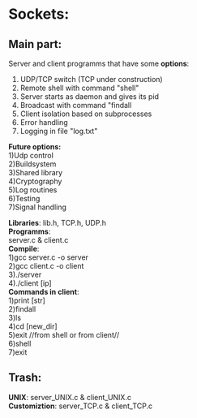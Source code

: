 # Sockets:

## Main part:
Server and client programms that have some **options**:  
1) UDP/TCP switch (TCP under construction)  
2) Remote shell with command "shell"  
3) Server starts as daemon and gives its pid  
4) Broadcast with command "findall  
5) Client isolation based on subprocesses  
6) Error handling  
7) Logging in file "log.txt"  

**Future options:**  
1)Udp control  
2)Buildsystem  
3)Shared library  
4)Cryptography  
5)Log routines  
6)Testing  
7)Signal handling  

**Libraries**: lib.h, TCP.h, UDP.h  
**Programms**:  
	server.c & client.c  
**Compile**:  
1)gcc server.c -o server  
2)gcc client.c -o client  
3)./server  
4)./client [ip]  
**Commands in client**:  
	1)print [str]  
	2)findall  
	3)ls  
	4)cd [new_dir]  
	5)exit	//from shell or from client//  
	6)shell  
	7)exit  

## Trash:
**UNIX**: server_UNIX.c & client_UNIX.c  
**Customiztion**: server_TCP.c & client_TCP.c  
